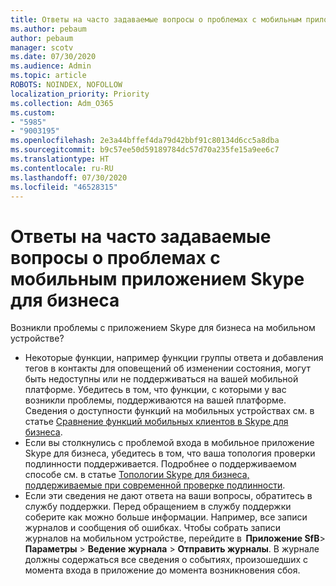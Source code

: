 ```yaml
---
title: Ответы на часто задаваемые вопросы о проблемах с мобильным приложением Skype для бизнеса
ms.author: pebaum
author: pebaum
manager: scotv
ms.date: 07/30/2020
ms.audience: Admin
ms.topic: article
ROBOTS: NOINDEX, NOFOLLOW
localization_priority: Priority
ms.collection: Adm_O365
ms.custom:
- "5985"
- "9003195"
ms.openlocfilehash: 2e3a44bffef4da79d42bbf91c80134d6cc5a8dba
ms.sourcegitcommit: b9c57ee50d59189784dc57d70a235fe15a9ee6c7
ms.translationtype: HT
ms.contentlocale: ru-RU
ms.lasthandoff: 07/30/2020
ms.locfileid: "46528315"
---
```

# <a name="answers-to-common-issues-with-skype-for-business-for-mobile"></a>Ответы на часто задаваемые вопросы о проблемах с мобильным приложением Skype для бизнеса

Возникли проблемы с приложением Skype для бизнеса на мобильном устройстве?

- Некоторые функции, например функции группы ответа и добавления тегов в контакты для оповещений об изменении состояния, могут быть недоступны или не поддерживаться на вашей мобильной платформе. Убедитесь в том, что функции, с которыми у вас возникли проблемы, поддерживаются на вашей платформе. Сведения о доступности функций на мобильных устройствах см. в статье [Сравнение функций мобильных клиентов в Skype для бизнеса](https://technet.microsoft.com/library/Dn951412.aspx).
- Если вы столкнулись с проблемой входа в мобильное приложение Skype для бизнеса, убедитесь в том, что ваша топология проверки подлинности поддерживается. Подробнее о поддерживаемом способе см. в статье [Топологии Skype для бизнеса, поддерживаемые при современной проверке подлинности](https://docs.microsoft.com/skypeforbusiness/plan-your-deployment/modern-authentication/topologies-supported).  
- Если эти сведения не дают ответа на ваши вопросы, обратитесь в службу поддержки. Перед обращением в службу поддержки соберите как можно больше информации. Например, все записи журналов и сообщения об ошибках. Чтобы собрать записи журналов на мобильном устройстве, перейдите в  **Приложение SfB**>  **Параметры** >  **Ведение журнала** >  **Отправить журналы**. В журнале должны содержаться все сведения о событиях, произошедших с момента входа в приложение до момента возникновения сбоя.
